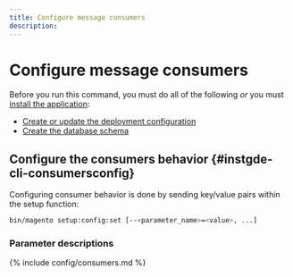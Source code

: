 ```yaml
---
title: Configure message consumers
description:
---
```


# Configure message consumers

Before you run this command, you must do all of the following *or* you must [install the application](../advanced.md):

*  [Create or update the deployment configuration](deployment.md)
*  [Create the database schema](database.md)

## Configure the consumers behavior {#instgde-cli-consumersconfig}

Configuring consumer behavior is done by sending key/value pairs within the setup function:

```bash
bin/magento setup:config:set [--<parameter_name>=<value>, ...]
```

### Parameter descriptions

{% include config/consumers.md %}
